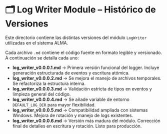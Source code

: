# 🗂️ Log Writer Module – Histórico de Versiones

Este directorio contiene las distintas versiones del módulo `LogWriter` utilizadas en el sistema ALMA.

Cada archivo `.md` contiene el código fuente en formato legible y versionado. A continuación se detalla cada uno:

- **log_writer_v0.0.0.1.md** → Primera versión funcional del logger. Incluye generación estructurada de eventos y escritura atómica.
- **log_writer_v0.0.0.2.md** → Se mejora el manejo de archivos temporales. Se refactoriza la estructura interna.
- **log_writer_v0.0.0.3.md** → Validación estricta de tipos en eventos y limpieza general del código.
- **log_writer_v0.0.0.4.md** → Se añade variable de entorno `DEFAULT_LOG_DIR` para mayor flexibilidad.
- **log_writer_v0.0.0.5.md** → Compatibilidad ampliada con sistemas Windows. Mejora de rotación y manejo de logs existentes.
- **log_writer_v0.0.0.6.md** → Versión más madura del módulo. Corrección final de detalles en escritura y rotación. Listo para producción.
